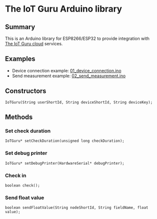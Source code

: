 # The IoT Guru Arduino library

## Summary

This is an Arduino library for ESP8266/ESP32 to provide integration with [The IoT Guru cloud](https://iotguru.live) services.

## Examples

- Device connection example: [01_device_connection.ino](https://github.com/IoTGuruLive/theiotguru-arduino-library/blob/master/examples/01_device_connection/01_device_connection.ino)
- Send measurement example: [02_send_measurement.ino](https://github.com/IoTGuruLive/theiotguru-arduino-library/blob/master/examples/02_send_measurement/02_send_measurement.ino)

## Constructors

```IoTGuru(String userShortId, String deviceShortId, String deviceKey);```

## Methods

### Set check duration

```IoTGuru* setCheckDuration(unsigned long checkDuration);```

### Set debug printer

```IoTGuru* setDebugPrinter(HardwareSerial* debugPrinter);```

### Check in

```boolean check();```

### Send float value

```boolean sendFloatValue(String nodeShortId, String fieldName, float value);```
